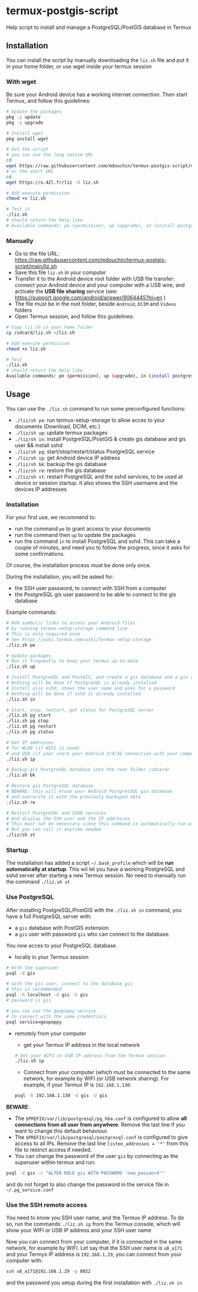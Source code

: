# termux-postgis-script

Help script to install and manage a PostgreSQL/PostGIS database in Termux

## Installation

You can install the script by manually downloading the `liz.sh` file and put it in your home folder, or use wget inside your termux session

### With wget

Be sure your Android device has a working internet connection. Then start Termux, and follow this guidelines:

```bash
# Update the packages
pkg -y update
pkg -y upgrade

# Install wget
pkg install wget

# Get the script
# you can use the long native URL
cd
wget https://raw.githubusercontent.com/mdouchin/termux-postgis-script/main/liz.sh -O liz.sh
# or the short URL
cd
wget https://s.42l.fr/liz -O liz.sh

# Add execute permission
chmod +x liz.sh

# Test it
./liz.sh
# should return the help like
# Available commands: pe (permission), up (upgrade), in (install postgresql), pg (service postgresql), ip (get ip), bk (backup PostgreSQL), re (restore PostgreSQL) & st (Startup script)

```

### Manually

* Go to the file URL: https://raw.githubusercontent.com/mdouchin/termux-postgis-script/main/liz.sh
* Save this file `liz.sh` in your computer
* Transfer it to the Android device root folder with USB file transfer: connect your Android device and your computer with a USB wire, and activate the **USB file sharing** service (see: https://support.google.com/android/answer/9064445?hl=en )
* The file must be in the root folder, beside `Android`, `DCIM` and `Videos` folders
* Open Termux session, and follow this guidelines:

```bash
# Copy liz.sh in your home folder
cp /sdcard/liz.sh ~/liz.sh

# Add execute permission
chmod +x liz.sh

# Test
./liz.sh
# should return the help like
Available commands: pe (permission), up (upgrade), in (install postgresql), pg (service postgresql), ip (get ip), bk (backup PostgreSQL) & re (restore PostgreSQL)
```

## Usage

You can use the `./liz.sh` command to run some preconfigured functions:

* `./liz/sh pe`: run termux-setup-storage to allow acces to your documents (Download, DCIM, etc.)
* `./liz/sh up`: update termux packages
* `./liz/sh in`: install PostgreSQL/PostGIS & create gis database and gis user && install sshd
* `./liz/sh pg`: start/stop/restart/status PostgreSQL service
* `./liz/sh ip`: get Android device IP address
* `./liz/sh bk`: backup the gis database
* `./liz/sh re`: restore the gis database
* `./liz/sh st`: restart PostgreSQL and the sshd services, to be used at device or session startup. It also shows the SSH username and the devices IP addresses


### Installation

For your first use, we recommend to:

* run the command `pe` to grant access to your documents
* run the command then `up` to update the packages
* run the command  `in` to install PostgreSQL and sshd. This can take a couple of minutes, and need you to follow the progress, since it asks for some confirmations.

Of course, the installation process must be done only once.

During the installation, you will be asked for:

* the SSH user password, to connect with SSH from a computer
* the PostgreSQL gis user password to be able to connect to the gis database

Example commands:

```bash
# Add symbolic links to access your Android files
# by running termux-setup-storage command line
# This is only required once
# See https://wiki.termux.com/wiki/Termux-setup-storage
./liz.sh pe

# Update packages
# Run it frequently to keep your termux up-to-date
./liz.sh up

# Install PostgreSQL and PostGIS, and create a gis database and a gis user with gis password
# Nothing will be done if PostgreSQL is already installed
# Install also sshd, shows the user name and asks for a password
# Nothing will be done if sshd is already installed
./liz.sh in

# Start, stop, restart, get status for PostgreSQL server
./liz.sh pg start
./liz.sh pg stop
./liz.sh pg restart
./liz.sh pg status

# Get IP addresses
# for WLAN (if WIFI is used)
# and USB (if your share your Android 3/4/5G connection with your computer)
./liz.sh ip

# Backup gis PostgreSQL database into the root folder /sdcard/
./liz.sh bk

# Restore gis PostgreSQL database
# BEWARE: this will erase your Android PostgresSQL gis database
# and overwrite it with the previosly backuped data
./liz.sh re

# Restart PostgreSQL and SSHD services
# And display the SSH user and the IP addresses
# This must not be necessary since this command is automatically run at startup
# But you can call it anytime needed
./liz/sh st
```

### Startup

The installation has added a script `~/.bash_profile` which will be **run automatically at startup**. This wil let you have a working PostgreSQL and sshd server after starting a new Termux session. No need to manually run the command `./liz.sh st`

### Use PostgreSQL

After installing PostgreSQL/PostGIS with the `./liz.sh in` command, you have a full PostgreSQL server with:

* a `gis` database with PostGIS extension
* a `gis` user with password `gis` who can connect to the database.

You now acces to your PostgreSQL database

* locally in your Termux session

```bash
# With the superuser
psql -d gis

# with the gis user, connect to the database gis
# this is recommended
psql -h localhost -d gis -U gis
# password is gis

# you can use the geopoppy service
# to connect with the same credentials
psql service=geopoppy
```

* remotely from your computer

  - get your Termux IP address in the local network
  ```bash
  # Get your WIFI or USB IP address from the Termux session
  ./liz.sh ip
  ```
  - Connect from your computer (which must be connected to the same network, for example by WIFI (or USB network sharing). For example, if your Termux IP is `192.168.1.130`:
  ```bash
  psql -h 192.168.1.130 -d gis -U gis
  ```

**BEWARE**:

* The `$PREFIX/var/lib/postgresql/pg_hba.conf` is configured to allow **all connections from all user from anywhere**. Remove the last line if you want to change this default behaviour.
* The `$PREFIX/var/lib/postgresql/postgresql.conf` is configured to give access to all IPs.  Remove the last line `listen_addresses = '*'` from this file to restrict access if needed.
* You can change the password of the user `gis` by connecting as the superuser within termux and run:

```bash
psql -d gis -c "ALTER ROLE gis WITH PASSWORD 'new_password'"
```

and do not forget to also change the password in the service file in `~/.pg_service.conf`

### Use the SSH remote access

You need to know you SSH user name, and the Termux IP address. To do so, run the commands `./liz.sh ip` from the Termux console, which will show your WIFI or USB IP address and your SSH user name

Now you can connect from your computer, if it is connected in the same network, for example by WIFI. Let say that the SSH user name is `u0_a171` and your Termyx IP address is `192.168.1.29`, you can connect from your computer with:

```bash
ssh u0_a171@192.168.1.29 -p 8022
```
 and the password you setup during the first installation with `./liz.sh in`
